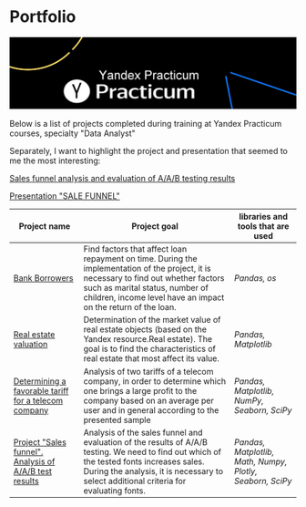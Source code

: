 # Portfolio

[![Yandex.Praktikum](https://github.com/aegorovspb/yandex_data_analyst_projects_eng/blob/main/yp_logo.jpeg)](https://praktikum.yandex.ru/)

Below is a list of projects completed during training at Yandex Practicum courses, specialty "Data Analyst"

Separately, I want to highlight the project and presentation that seemed to me the most interesting:

[Sales funnel analysis and evaluation of A/A/B testing results](https://github.com/aegorovspb/yandex_data_analyst_projects_eng/blob/main/08_aab_test_app.ipynb)

[Presentation "SALE FUNNEL"](https://github.com/aegorovspb/yandex_data_analyst_projects_eng/tree/main/08_aab_test_presentation)


Project name |  Project goal    | libraries and tools that are used
-----------------|------------|------------------------
[Bank Borrowers](https://github.com/aegorovspb/yandex_data_analyst_projects_eng/blob/main/01_bank_borrowers.ipynb) | Find factors that affect loan repayment on time. During the implementation of the project, it is necessary to find out whether factors such as marital status, number of children, income level have an impact on the return of the loan. | *Pandas, os*
[Real estate valuation](https://github.com/aegorovspb/yandex_data_analyst_projects_eng/blob/main/02_real_estate_appraisal.ipynb) | Determination of the market value of real estate objects (based on the Yandex resource.Real estate). The goal is to find the characteristics of real estate that most affect its value. | *Pandas, Matplotlib*
[Determining a favorable tariff for a telecom company](https://github.com/aegorovspb/yandex_data_analyst_projects_eng/blob/main/03_tariffs_for_telecom_companies.ipynb) | Analysis of two tariffs of a telecom company, in order to determine which one brings a large profit to the company based on an average per user and in general according to the presented sample | *Pandas, Matplotlib, NumPy, Seaborn, SciPy*
[Project "Sales funnel". Analysis of A/A/B test results](https://github.com/aegorovspb/yandex_data_analyst_projects_eng/blob/main/08_aab_test_app.ipynb) | Analysis of the sales funnel and evaluation of the results of A/A/B testing. We need to find out which of the tested fonts increases sales. During the analysis, it is necessary to select additional criteria for evaluating fonts. | *Pandas, Matplotlib, Math, Numpy, Plotly, Seaborn, SciPy*

